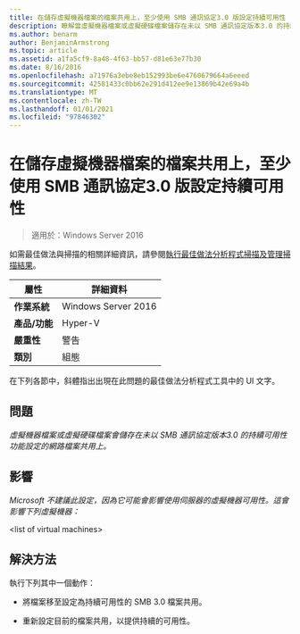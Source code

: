 ```yaml
---
title: 在儲存虛擬機器檔案的檔案共用上，至少使用 SMB 通訊協定3.0 版設定持續可用性
description: 瞭解當虛擬機器檔案或虛擬硬碟檔案儲存在未以 SMB 通訊協定版本3.0 的持續可用性功能設定的網路檔案共用時，該怎麼辦。
ms.author: benarm
author: BenjaminArmstrong
ms.topic: article
ms.assetid: a1fa5cf9-8a48-4f63-bb57-d81e63e77b30
ms.date: 8/16/2016
ms.openlocfilehash: a71976a3ebe8eb152993be6e4760679664a6eeed
ms.sourcegitcommit: 42581433c0bb62e291d412ee9e13869b42e69a4b
ms.translationtype: MT
ms.contentlocale: zh-TW
ms.lasthandoff: 01/01/2021
ms.locfileid: "97846302"
---
```

# <a name="use-at-least-smb-protocol-version-30-configured-for-continuous-availability-on-file-shares-that-store-files-for-virtual-machines"></a>在儲存虛擬機器檔案的檔案共用上，至少使用 SMB 通訊協定3.0 版設定持續可用性

>適用於：Windows Server 2016

如需最佳做法與掃描的相關詳細資訊，請參閱[執行最佳做法分析程式掃描及管理掃描結果](https://go.microsoft.com/fwlink/p/?LinkID=223177)。

|屬性|詳細資料|
|-|-|
|**作業系統**|Windows Server 2016|
|**產品/功能**|Hyper-V|
|**嚴重性**|警告|
|**類別**|組態|

在下列各節中，斜體指出出現在此問題的最佳做法分析程式工具中的 UI 文字。

## <a name="issue"></a>**問題**
*虛擬機器檔案或虛擬硬碟檔案會儲存在未以 SMB 通訊協定版本3.0 的持續可用性功能設定的網路檔案共用上。*

## <a name="impact"></a>**影響**
*Microsoft 不建議此設定，因為它可能會影響使用伺服器的虛擬機器可用性。這會影響下列虛擬機器：*

\<list of virtual machines>

## <a name="resolution"></a>**解決方法**
執行下列其中一個動作：

-   將檔案移至設定為持續可用性的 SMB 3.0 檔案共用。

-   重新設定目前的檔案共用，以提供持續的可用性。



